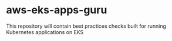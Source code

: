 # aws-eks-apps-guru
This repository will contain best practices checks built for running Kubernetes applications on EKS
